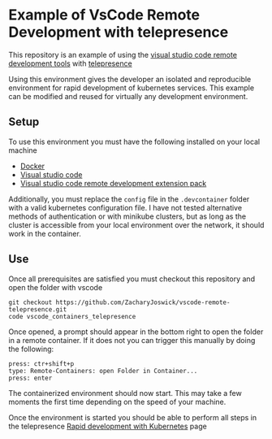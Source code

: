 # Example of VsCode Remote Development with telepresence
This repository is an example of using the [visual studio code remote development tools](https://code.visualstudio.com/docs/remote/containers) with [telepresence](https://www.telepresence.io/)

Using this environment gives the developer an isolated and reproducible environment for rapid development of kubernetes services. This example can be modified and reused for virtually any development environment. 

## Setup
To use this environment you must have the following installed on your local machine
- [Docker](https://docs.docker.com/install/)
- [Visual studio code](https://code.visualstudio.com/)
- [Visual studio code remote development extension pack](https://marketplace.visualstudio.com/items?itemName=ms-vscode-remote.vscode-remote-extensionpack)

Additionally, you must replace the ```config``` file in the ```.devcontainer``` folder with a valid kubernetes configuration file. I have not tested alternative methods of authentication or with minikube clusters, but as long as the cluster is accessible from your local environment over the network, it should work in the container.

## Use
Once all prerequisites are satisfied you must checkout this repository and open the folder with vscode

```
git checkout https://github.com/ZacharyJoswick/vscode-remote-telepresence.git
code vscode_containers_telepresence
```

Once opened, a prompt should appear in the bottom right to open the folder in a remote container. If it does not you can trigger this manually by doing the following:

```
press: ctr+shift+p
type: Remote-Containers: open Folder in Container...
press: enter
```

The containerized environment should now start. This may take a few moments the first time depending on the speed of your machine.

Once the environment is started you should be able to perform all steps in the telepresence [Rapid development with Kubernetes](https://www.telepresence.io/tutorials/kubernetes-rapid) page
